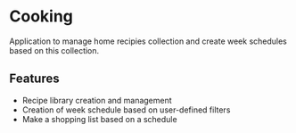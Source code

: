 # Cooking

Application to manage home recipies collection and create week schedules based on this collection.

## Features

- Recipe library creation and management
- Creation of week schedule based on user-defined filters
- Make a shopping list based on a schedule